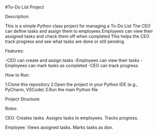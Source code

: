 #To-Do List Project

Description:

This is a simple Python class project for managing a To-Do List 
The CEO can define tasks and assign them to employees
Employees can view their assigned tasks and check them off when completed
This helps the CEO track progress and see what tasks are done or still pending


 Features:
 
-CEO can create and assign tasks
-Employees can view their tasks
-Employees can mark tasks as completed
-CEO can track progress

How to Run:

1.Clone this repository
2.Open the project in your Python IDE (e.g., PyCharm, VSCode)
3.Run the main Python file


Project Structure:








 Roles:

CEO:
Creates tasks.
Assigns tasks to employees.
Tracks progress.

Employee:
Views assigned tasks.
Marks tasks as don.
 
